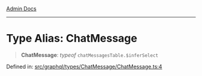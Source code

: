 [Admin Docs](/)

***

# Type Alias: ChatMessage

> **ChatMessage**: *typeof* `chatMessagesTable.$inferSelect`

Defined in: [src/graphql/types/ChatMessage/ChatMessage.ts:4](https://github.com/PratapRathi/talawa-api/blob/8be1a1231af103d298d6621405c956dc45d3a73a/src/graphql/types/ChatMessage/ChatMessage.ts#L4)
